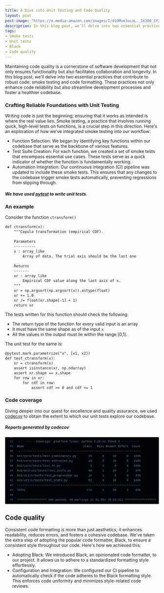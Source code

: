 ```yaml
---
title: A Dive into Unit Testing and Code Quality
layout: post
post-image: "https://m.media-amazon.com/images/I/41OMvm3ucaL._SX300_SY300_QL70_FMwebp_.jpg"
description: In this blog post, we’ll delve into two essential practices that contribute to robust code - unit testing and code formatting
tags:
- Smoke tests
- Unit tests
- Black
- Code quality
---
```

Maintaining code quality is a cornerstone of software development that not only ensures functionality but also facilitates collaboration and longevity. In this blog post, we'll delve into two essential practices that contribute to robust code: smoke testing and code formatting. These practices not only enhance code reliability but also streamline development processes and foster a healthier codebase.

### Crafting Reliable Foundations with Unit Testing
Writing code is just the beginning; ensuring that it works as intended is where the real value lies.
Smoke testing, a practice that involves running quick, high-level tests on functions, is a crucial step in this direction.
Here's an exploration of how we've integrated smoke testing into our workflow:
- Function Selection: We began by identifying key functions within our codebase that serve as the backbone of various features.
- Test Suite Creation: For each function, we created a set of smoke tests that encompass essential use cases.
These tests serve as a quick indicator of whether the function is fundamentally working.
- Automation Integration: Our continuous integration (CI) pipeline was updated to include these smoke tests.
This ensures that any changes to the codebase trigger smoke tests automatically, preventing regressions from slipping through.

##### We have used [pytest](https://docs.pytest.org/en/7.4.x/) to write unit tests.
### An example
Consider the function `ctransform()`

```
def ctransform(x):
    """Copula transformation (empirical CDF).

    Parameters
    ----------
    x : array_like
        Array of data. The trial axis should be the last one

    Returns
    -------
    xr : array_like
        Empirical CDF value along the last axis of x.
    """
    xr = np.argsort(np.argsort(x)).astype(float)
    xr += 1.0
    xr /= float(xr.shape[-1] + 1)
    return xr
```
The tests written for this function should check the following:
- The return type of the function for every valid input is an array
- It must have the same shape as of the input `x`
- All the values in the output must lie within the range [0,1].

The unit test for the same is:

```
@pytest.mark.parametrize("x", [x1, x2])
def test_ctransform(x):
    xr = ctransform(x)
    assert isinstance(xr, np.ndarray)
    assert xr.shape == x.shape
    for row in xr:
        for cdf in row:
            assert cdf >= 0 and cdf <= 1
```
### Code coverage
Diving deeper into our quest for excellence and quality assurance, we used [codecov](https://about.codecov.io/) to obtain the extent to which our unit tests explore our codebase. 
##### Reports generated by codecov
![codecov results](../assets/images/coverage.png)

## Code quality
Consistent code formatting is more than just aesthetics; it enhances readability, reduces errors, and fosters a cohesive codebase.
We've taken the extra step of adopting the popular code formatter, Black, to ensure a consistent style throughout our code.
Here's how we achieved this:
- Adopting Black: We introduced Black, an opinionated code formatter, to our project. It allows us to adhere to a standardized formatting style effortlessly.
- Configuration and Integration: We configured our CI pipeline to automatically check if the code adheres to the Black formatting style.
This enforces code uniformity and minimizes style-related code reviews.
